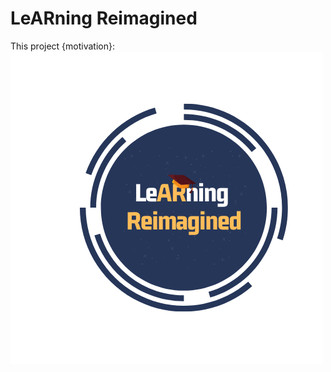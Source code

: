 # LeARning Reimagined 



This project {motivation}:<img align="left" src="images/LeARning Reimagined (1).png">